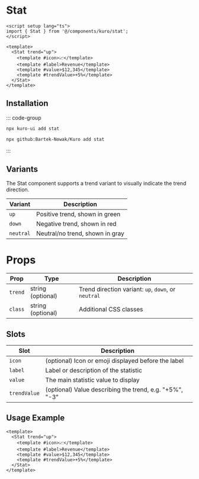 # Stat

```vue
<script setup lang="ts">
import { Stat } from '@/components/kuro/stat';
</script>

<template>
  <Stat trend="up">
    <template #icon>📈</template>
    <template #label>Revenue</template>
    <template #value>$12,345</template>
    <template #trendValue>+5%</template>
  </Stat>
</template>
```

## Installation

::: code-group
```bash [npx via npm]
npx kuro-ui add stat
```
```bash [npx via GitHub]
npx github:Bartek-Nowak/Kuro add stat
```
:::

## Variants

The Stat component supports a trend variant to visually indicate the trend direction.

| Variant   | Description                     |
| --------- | ------------------------------- |
| `up`      | Positive trend, shown in green  |
| `down`    | Negative trend, shown in red    |
| `neutral` | Neutral/no trend, shown in gray |

# Props

| Prop    | Type              | Description                                         |
| ------- | ----------------- | --------------------------------------------------- |
| `trend` | string (optional) | Trend direction variant: `up`, `down`, or `neutral` |
| `class` | string (optional) | Additional CSS classes                              |

## Slots

| Slot         | Description                                             |
| ------------ | ------------------------------------------------------- |
| `icon`       | (optional) Icon or emoji displayed before the label     |
| `label`      | Label or description of the statistic                   |
| `value`      | The main statistic value to display                     |
| `trendValue` | (optional) Value describing the trend, e.g. "+5%", "-3" |

## Usage Example

```vue
<template>
  <Stat trend="up">
    <template #icon>📈</template>
    <template #label>Revenue</template>
    <template #value>$12,345</template>
    <template #trendValue>+5%</template>
  </Stat>
</template>
```

